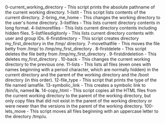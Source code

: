 0-current_working_directory - This script prints the absolute pathname of the current working directory.
1-listit - This script lists contents of the current directory.
2-bring_me_home - This changes the working directory to the user's home directory.
3-listfiles - This lists current directory contents in long format.
4-listmorefiles - This lists current directory contents including hidden files.
5-listfilesdigitonly - This lists current directory contents with user and group IDs.
6-firstdirectory - This script creates directory my_first_directory in the /tmp/ directory.
7-movethatfile - This moves the file betty from /tmp/ to /tmp/my_first_directory .
8-firstdelete - This script deletes the file betty from /tmp/my_first_directory .
9-firstdirdeletion - This deletes my_first_directory .
10-back - This changes the current working directory to the previous one.
11-lists - This lists all files (even ones with names beginning with a period character, which are normally hidden) in the current directory and the parent of the working directory and the /boot directory (in this order). 
12-file_type - This script that prints the type of the file named iamafile.
13-symbolic_link - This creates a symbolic link to /bin/ls, named __ls__.
14-copy_html - This script copies all the HTML files from the current working directory to the parent of the working directory, but only copy files that did not exist in the parent of the working directory or were newer than the versions in the parent of the working directory.
100-lets_move - This script moves all files beginning with an uppercase letter to the directory /tmp/u. 
